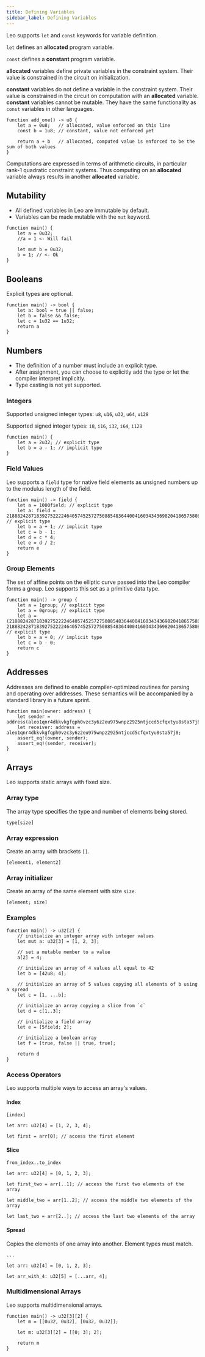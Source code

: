 ```yaml
---
title: Defining Variables
sidebar_label: Defining Variables
---
```


Leo supports `let` and `const` keywords for variable definition.

```let``` defines an **allocated** program variable.

```const``` defines a **constant** program variable.

**allocated** variables define private variables in the constraint system. Their value is constrained in the circuit on initialization.

**constant** variables do not define a variable in the constraint system. Their value is constrained in the circuit on computation with an **allocated** variable. 
**constant** variables cannot be mutable. They have the same functionality as `const` variables in other languages.
```leo
function add_one() -> u8 {
    let a = 0u8;   // allocated, value enforced on this line
    const b = 1u8; // constant, value not enforced yet

    return a + b   // allocated, computed value is enforced to be the sum of both values
}
```
Computations are expressed in terms of arithmetic circuits, in particular rank-1 quadratic constraint systems. Thus computing on an **allocated** variable always results in another **allocated** variable. 

## Mutability
* All defined variables in Leo are immutable by default.
* Variables can be made mutable with the `mut` keyword.

```leo
function main() {
    let a = 0u32;
    //a = 1 <- Will fail
    
    let mut b = 0u32;
    b = 1; // <- Ok
}
```

## Booleans

Explicit types are optional.
```leo
function main() -> bool {
    let a: bool = true || false;
    let b = false && false;
    let c = 1u32 == 1u32;
    return a
}
```

## Numbers
* The definition of a number must include an explicit type.
* After assignment, you can choose to explicitly add the type or let the compiler interpret implicitly.
* Type casting is not yet supported.

### Integers
Supported unsigned integer types: `u8`, `u16`, `u32`, `u64`, `u128`

Supported signed integer types: `i8`, `i16`, `i32`, `i64`, `i128`
```leo
function main() {
    let a = 2u32; // explicit type    
    let b = a - 1; // implicit type
}
```

### Field Values

Leo supports a `field` type for native field elements as unsigned numbers up to the modulus length of the field.

```leo
function main() -> field {
    let a = 1000field; // explicit type
    let a: field = 21888242871839275222246405745257275088548364400416034343698204186575808495617; // explicit type
    let b = a + 1; // implicit type
    let c = b - 1; 
    let d = c * 4;
    let e = d / 2;
    return e
}
```

### Group Elements
The set of affine points on the elliptic curve passed into the Leo compiler forms a group.
Leo supports this set as a primitive data type.

```leo
function main() -> group {
    let a = 1group; // explicit type
    let a = 0group; // explicit type
    let a = (21888242871839275222246405745257275088548364400416034343698204186575808495617, 21888242871839275222246405745257275088548364400416034343698204186575808495617)group; // explicit type
    let b = a + 0; // implicit type
    let c = b - 0; 
    return c
}
```

## Addresses

Addresses are defined to enable compiler-optimized routines for parsing and operating over addresses. These semantics will be accompanied by a standard library in a future sprint.

```leo
function main(owner: address) {
    let sender = address(aleo1qnr4dkkvkgfqph0vzc3y6z2eu975wnpz2925ntjccd5cfqxtyu8sta57j8);
    let receiver: address = aleo1qnr4dkkvkgfqph0vzc3y6z2eu975wnpz2925ntjccd5cfqxtyu8sta57j8;
    assert_eq!(owner, sender);
    assert_eq!(sender, receiver);
}
```

## Arrays
Leo supports static arrays with fixed size.

### Array type
The array type specifies the type and number of elements being stored.

`type[size]`

### Array expression
Create an array with brackets `[]`.

`[element1, element2]`

### Array initializer
Create an array of the same element with size `size`.

`[element; size]` 

### Examples

```leo
function main() -> u32[2] {
    // initialize an integer array with integer values
    let mut a: u32[3] = [1, 2, 3];

    // set a mutable member to a value
    a[2] = 4;

    // initialize an array of 4 values all equal to 42
    let b = [42u8; 4];

    // initialize an array of 5 values copying all elements of b using a spread
    let c = [1, ...b];

    // initialize an array copying a slice from `c`
    let d = c[1..3];

    // initialize a field array
    let e = [5field; 2];

    // initialize a boolean array
    let f = [true, false || true, true];

    return d
}
```

### Access Operators

Leo supports multiple ways to access an array's values.

#### Index
`[index]`

```leo
let arr: u32[4] = [1, 2, 3, 4];

let first = arr[0]; // access the first element
```

#### Slice

`from_index..to_index`

```leo
let arr: u32[4] = [0, 1, 2, 3];

let first_two = arr[..1]; // access the first two elements of the array

let middle_two = arr[1..2]; // access the middle two elements of the array

let last_two = arr[2..]; // access the last two elements of the array
```

#### Spread
Copies the elements of one array into another. Element types must match.

`...`

```leo
let arr: u32[4] = [0, 1, 2, 3];

let arr_with_4: u32[5] = [...arr, 4];
```

### Multidimensional Arrays

Leo supports multidimensional arrays.

```leo
function main() -> u32[3][2] {
    let m = [[0u32, 0u32], [0u32, 0u32]];

    let m: u32[3][2] = [[0; 3]; 2];

    return m
}
```
